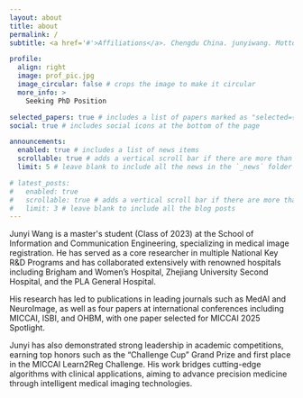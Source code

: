 ```yaml
---
layout: about
title: about
permalink: /
subtitle: <a href='#'>Affiliations</a>. Chengdu China. junyiwang. Motto. Etc.

profile:
  align: right
  image: prof_pic.jpg
  image_circular: false # crops the image to make it circular
  more_info: >
    Seeking PhD Position

selected_papers: true # includes a list of papers marked as "selected={true}"
social: true # includes social icons at the bottom of the page

announcements:
  enabled: true # includes a list of news items
  scrollable: true # adds a vertical scroll bar if there are more than 3 news items
  limit: 5 # leave blank to include all the news in the `_news` folder

# latest_posts:
#   enabled: true
#   scrollable: true # adds a vertical scroll bar if there are more than 3 new posts items
#   limit: 3 # leave blank to include all the blog posts
---
```


Junyi Wang is a master's student (Class of 2023) at the School of Information and Communication Engineering, specializing in medical image registration. He has served as a core researcher in multiple National Key R&D Programs and has collaborated extensively with renowned hospitals including Brigham and Women’s Hospital, Zhejiang University Second Hospital, and the PLA General Hospital.

His research has led to publications in leading journals such as MedAI and NeuroImage, as well as four papers at international conferences including MICCAI, ISBI, and OHBM, with one paper selected for MICCAI 2025 Spotlight.  

Junyi has also demonstrated strong leadership in academic competitions, earning top honors such as the “Challenge Cup” Grand Prize and first place in the MICCAI Learn2Reg Challenge. His work bridges cutting-edge algorithms with clinical applications, aiming to advance precision medicine through intelligent medical imaging technologies.

<!-- Write your biography here. Tell the world about yourself. Link to your favorite [subreddit](http://reddit.com). You can put a picture in, too. The code is already in, just name your picture `prof_pic.jpg` and put it in the `img/` folder.

Put your address / P.O. box / other info right below your picture. You can also disable any of these elements by editing `profile` property of the YAML header of your `_pages/about.md`. Edit `_bibliography/papers.bib` and Jekyll will render your [publications page](/al-folio/publications/) automatically.

Link to your social media connections, too. This theme is set up to use [Font Awesome icons](https://fontawesome.com/) and [Academicons](https://jpswalsh.github.io/academicons/), like the ones below. Add your Facebook, Twitter, LinkedIn, Google Scholar, or just disable all of them. -->
